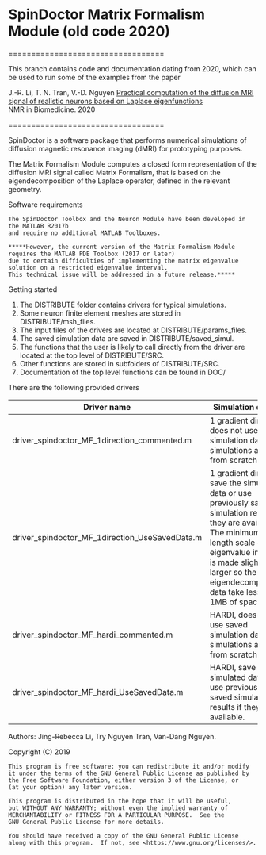 # SpinDoctor Matrix Formalism Module (old code 2020)

==================================

This branch contains code and documentation dating from 2020, which can be used to run some of the examples from the paper 

J.-R. Li, T. N. Tran, V.-D. Nguyen
[Practical computation of the diffusion MRI signal of realistic neurons based on Laplace eigenfunctions](https://doi.org/10.1002/nbm.4353)  
NMR in Biomedicine. 2020


==================================

SpinDoctor is a software package that performs numerical simulations of diffusion magnetic resonance imaging (dMRI) for prototyping purposes.  

The Matrix Formalism Module computes a closed form representation of the diffusion MRI signal called Matrix Formalism, that is based on the eigendecomposition of the Laplace operator, defined in the relevant geometry.  

Software requirements
 
	The SpinDoctor Toolbox and the Neuron Module have been developed in the MATLAB R2017b 
	and require no additional MATLAB Toolboxes.  
	
	*****However, the current version of the Matrix Formalism Module requires the MATLAB PDE Toolbox (2017 or later) 
	due to certain difficulties of implementing the matrix eigenvalue solution on a restricted eigenvalue interval.  
	This technical issue will be addressed in a future release.*****      


Getting started
		
1. The DISTRIBUTE folder contains drivers for typical simulations.
2. Some neuron finite element meshes are stored in DISTRIBUTE/msh_files.
3. The input files of the drivers are located at DISTRIBUTE/params_files.
4. The saved simulation data are saved in DISTRIBUTE/saved_simul.
5. The functions that the user is likely to call directly from the driver are located at the top level of DISTRIBUTE/SRC.
6. Other functions are stored in subfolders of DISTRIBUTE/SRC.
7. Documentation of the top level functions can be found in DOC/

There are the following provided drivers

 Driver name                         	| Simulation details                                                                       	|
|-------------------------------------	|------------------------------------------------------------------------------------------	|
| driver_spindoctor_MF_1direction_commented.m   |   1 gradient direction, does not use saved simulation data, all simulations are run from scratch. |
| driver_spindoctor_MF_1direction_UseSavedData.m |  1 gradient direction, save the simulated data or use previously saved simulation results if they are available. The minimum length scale of the eigenvalue interval is made slightly larger so the eigendecomposition data take less than 1MB of space. |
| driver_spindoctor_MF_hardi_commented.m   |	HARDI, does not use saved simulation data, all simulations are run from scratch.|
| driver_spindoctor_MF_hardi_UseSavedData.m | HARDI, save the simulated data or use previously saved simulation results if they are available. |

Authors: Jing-Rebecca Li, Try Nguyen Tran, Van-Dang Nguyen. 

Copyright (C) 2019

	This program is free software: you can redistribute it and/or modify
	it under the terms of the GNU General Public License as published by
	the Free Software Foundation, either version 3 of the License, or
	(at your option) any later version.

	This program is distributed in the hope that it will be useful,
	but WITHOUT ANY WARRANTY; without even the implied warranty of
	MERCHANTABILITY or FITNESS FOR A PARTICULAR PURPOSE.  See the
	GNU General Public License for more details.

	You should have received a copy of the GNU General Public License
	along with this program.  If not, see <https://www.gnu.org/licenses/>.
